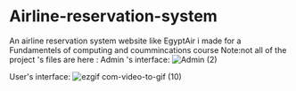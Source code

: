 # Airline-reservation-system
An airline reservation system website like EgyptAir i made for a Fundamentels of computing and coummincations course 
Note:not all of the project 's files are here :
Admin 's interface:
![Admin (2)](https://user-images.githubusercontent.com/31036403/83957651-e4b01980-a869-11ea-9121-499adb10cf92.gif)

User's interface:
![ezgif com-video-to-gif (10)](https://user-images.githubusercontent.com/31036403/83957691-43759300-a86a-11ea-8f8a-1a53bd358aca.gif)


